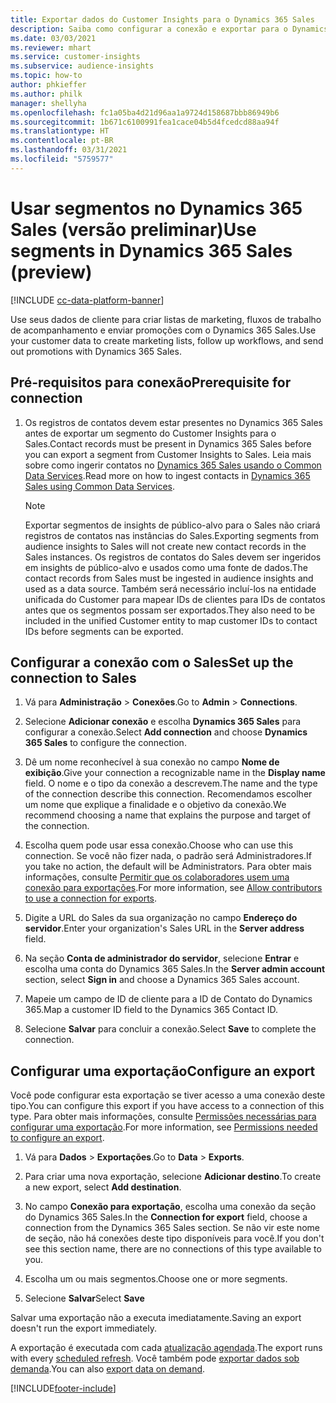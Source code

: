 ```yaml
---
title: Exportar dados do Customer Insights para o Dynamics 365 Sales
description: Saiba como configurar a conexão e exportar para o Dynamics 365 Sales.
ms.date: 03/03/2021
ms.reviewer: mhart
ms.service: customer-insights
ms.subservice: audience-insights
ms.topic: how-to
author: phkieffer
ms.author: philk
manager: shellyha
ms.openlocfilehash: fc1a05ba4d21d96aa1a9724d158687bbb86949b6
ms.sourcegitcommit: 1b671c6100991fea1cace04b5d4fcedcd88aa94f
ms.translationtype: HT
ms.contentlocale: pt-BR
ms.lasthandoff: 03/31/2021
ms.locfileid: "5759577"
---
```

# <a name="use-segments-in-dynamics-365-sales-preview"></a><span data-ttu-id="f5557-103">Usar segmentos no Dynamics 365 Sales (versão preliminar)</span><span class="sxs-lookup"><span data-stu-id="f5557-103">Use segments in Dynamics 365 Sales (preview)</span></span>

[!INCLUDE [cc-data-platform-banner](../includes/cc-data-platform-banner.md)]

<span data-ttu-id="f5557-104">Use seus dados de cliente para criar listas de marketing, fluxos de trabalho de acompanhamento e enviar promoções com o Dynamics 365 Sales.</span><span class="sxs-lookup"><span data-stu-id="f5557-104">Use your customer data to create marketing lists, follow up workflows, and send out promotions with Dynamics 365 Sales.</span></span>

## <a name="prerequisite-for-connection"></a><span data-ttu-id="f5557-105">Pré-requisitos para conexão</span><span class="sxs-lookup"><span data-stu-id="f5557-105">Prerequisite for connection</span></span>

1. <span data-ttu-id="f5557-106">Os registros de contatos devem estar presentes no Dynamics 365 Sales antes de exportar um segmento do Customer Insights para o Sales.</span><span class="sxs-lookup"><span data-stu-id="f5557-106">Contact records must be present in Dynamics 365 Sales before you can export a segment from Customer Insights to Sales.</span></span> <span data-ttu-id="f5557-107">Leia mais sobre como ingerir contatos no [Dynamics 365 Sales usando o Common Data Services](connect-power-query.md).</span><span class="sxs-lookup"><span data-stu-id="f5557-107">Read more on how to ingest contacts in [Dynamics 365 Sales using Common Data Services](connect-power-query.md).</span></span>

   > [!NOTE]
   > <span data-ttu-id="f5557-108">Exportar segmentos de insights de público-alvo para o Sales não criará registros de contatos nas instâncias do Sales.</span><span class="sxs-lookup"><span data-stu-id="f5557-108">Exporting segments from audience insights to Sales will not create new contact records in the Sales instances.</span></span> <span data-ttu-id="f5557-109">Os registros de contatos do Sales devem ser ingeridos em insights de público-alvo e usados como uma fonte de dados.</span><span class="sxs-lookup"><span data-stu-id="f5557-109">The contact records from Sales must be ingested in audience insights and used as a data source.</span></span> <span data-ttu-id="f5557-110">Também será necessário incluí-los na entidade unificada do Customer para mapear IDs de clientes para IDs de contatos antes que os segmentos possam ser exportados.</span><span class="sxs-lookup"><span data-stu-id="f5557-110">They also need to be included in the unified Customer entity to map customer IDs to contact IDs before segments can be exported.</span></span>

## <a name="set-up-the-connection-to-sales"></a><span data-ttu-id="f5557-111">Configurar a conexão com o Sales</span><span class="sxs-lookup"><span data-stu-id="f5557-111">Set up the connection to Sales</span></span>

1. <span data-ttu-id="f5557-112">Vá para **Administração** > **Conexões**.</span><span class="sxs-lookup"><span data-stu-id="f5557-112">Go to **Admin** > **Connections**.</span></span>

1. <span data-ttu-id="f5557-113">Selecione **Adicionar conexão** e escolha **Dynamics 365 Sales** para configurar a conexão.</span><span class="sxs-lookup"><span data-stu-id="f5557-113">Select **Add connection** and choose **Dynamics 365 Sales** to configure the connection.</span></span>

1. <span data-ttu-id="f5557-114">Dê um nome reconhecível à sua conexão no campo **Nome de exibição**.</span><span class="sxs-lookup"><span data-stu-id="f5557-114">Give your connection a recognizable name in the **Display name** field.</span></span> <span data-ttu-id="f5557-115">O nome e o tipo da conexão a descrevem.</span><span class="sxs-lookup"><span data-stu-id="f5557-115">The name and the type of the connection describe this connection.</span></span> <span data-ttu-id="f5557-116">Recomendamos escolher um nome que explique a finalidade e o objetivo da conexão.</span><span class="sxs-lookup"><span data-stu-id="f5557-116">We recommend choosing a name that explains the purpose and target of the connection.</span></span>

1. <span data-ttu-id="f5557-117">Escolha quem pode usar essa conexão.</span><span class="sxs-lookup"><span data-stu-id="f5557-117">Choose who can use this connection.</span></span> <span data-ttu-id="f5557-118">Se você não fizer nada, o padrão será Administradores.</span><span class="sxs-lookup"><span data-stu-id="f5557-118">If you take no action, the default will be Administrators.</span></span> <span data-ttu-id="f5557-119">Para obter mais informações, consulte [Permitir que os colaboradores usem uma conexão para exportações](connections.md#allow-contributors-to-use-a-connection-for-exports).</span><span class="sxs-lookup"><span data-stu-id="f5557-119">For more information, see [Allow contributors to use a connection for exports](connections.md#allow-contributors-to-use-a-connection-for-exports).</span></span>

1. <span data-ttu-id="f5557-120">Digite a URL do Sales da sua organização no campo **Endereço do servidor**.</span><span class="sxs-lookup"><span data-stu-id="f5557-120">Enter your organization's Sales URL in the **Server address** field.</span></span>

1. <span data-ttu-id="f5557-121">Na seção **Conta de administrador do servidor**, selecione **Entrar** e escolha uma conta do Dynamics 365 Sales.</span><span class="sxs-lookup"><span data-stu-id="f5557-121">In the **Server admin account** section, select **Sign in** and choose a Dynamics 365 Sales account.</span></span>

1. <span data-ttu-id="f5557-122">Mapeie um campo de ID de cliente para a ID de Contato do Dynamics 365.</span><span class="sxs-lookup"><span data-stu-id="f5557-122">Map a customer ID field to the Dynamics 365 Contact ID.</span></span>

1. <span data-ttu-id="f5557-123">Selecione **Salvar** para concluir a conexão.</span><span class="sxs-lookup"><span data-stu-id="f5557-123">Select **Save** to complete the connection.</span></span> 

## <a name="configure-an-export"></a><span data-ttu-id="f5557-124">Configurar uma exportação</span><span class="sxs-lookup"><span data-stu-id="f5557-124">Configure an export</span></span>

<span data-ttu-id="f5557-125">Você pode configurar esta exportação se tiver acesso a uma conexão deste tipo.</span><span class="sxs-lookup"><span data-stu-id="f5557-125">You can configure this export if you have access to a connection of this type.</span></span> <span data-ttu-id="f5557-126">Para obter mais informações, consulte [Permissões necessárias para configurar uma exportação](export-destinations.md#set-up-a-new-export).</span><span class="sxs-lookup"><span data-stu-id="f5557-126">For more information, see [Permissions needed to configure an export](export-destinations.md#set-up-a-new-export).</span></span>

1. <span data-ttu-id="f5557-127">Vá para **Dados** > **Exportações**.</span><span class="sxs-lookup"><span data-stu-id="f5557-127">Go to **Data** > **Exports**.</span></span>

1. <span data-ttu-id="f5557-128">Para criar uma nova exportação, selecione **Adicionar destino**.</span><span class="sxs-lookup"><span data-stu-id="f5557-128">To create a new export, select **Add destination**.</span></span>

1. <span data-ttu-id="f5557-129">No campo **Conexão para exportação**, escolha uma conexão da seção do Dynamics 365 Sales.</span><span class="sxs-lookup"><span data-stu-id="f5557-129">In the **Connection for export** field, choose a connection from the Dynamics 365 Sales section.</span></span> <span data-ttu-id="f5557-130">Se não vir este nome de seção, não há conexões deste tipo disponíveis para você.</span><span class="sxs-lookup"><span data-stu-id="f5557-130">If you don't see this section name, there are no connections of this type available to you.</span></span>

1. <span data-ttu-id="f5557-131">Escolha um ou mais segmentos.</span><span class="sxs-lookup"><span data-stu-id="f5557-131">Choose one or more segments.</span></span>

1. <span data-ttu-id="f5557-132">Selecione **Salvar**</span><span class="sxs-lookup"><span data-stu-id="f5557-132">Select **Save**</span></span>

<span data-ttu-id="f5557-133">Salvar uma exportação não a executa imediatamente.</span><span class="sxs-lookup"><span data-stu-id="f5557-133">Saving an export doesn't run the export immediately.</span></span>

<span data-ttu-id="f5557-134">A exportação é executada com cada [atualização agendada](system.md#schedule-tab).</span><span class="sxs-lookup"><span data-stu-id="f5557-134">The export runs with every [scheduled refresh](system.md#schedule-tab).</span></span> <span data-ttu-id="f5557-135">Você também pode [exportar dados sob demanda](export-destinations.md#run-exports-on-demand).</span><span class="sxs-lookup"><span data-stu-id="f5557-135">You can also [export data on demand](export-destinations.md#run-exports-on-demand).</span></span> 

[!INCLUDE[footer-include](../includes/footer-banner.md)]
